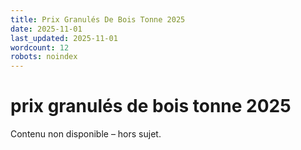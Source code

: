 ```yaml
---
title: Prix Granulés De Bois Tonne 2025
date: 2025-11-01
last_updated: 2025-11-01
wordcount: 12
robots: noindex
---
```


# prix granulés de bois tonne 2025

Contenu non disponible – hors sujet.